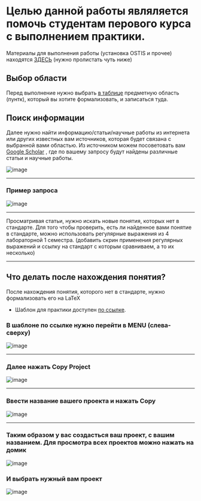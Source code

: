 # Целью данной работы являляется помочь студентам перового курса с выполнением практики.

Материалы для выполнения работы (установка OSTIS и прочее) находятся [ЗДЕСЬ](https://github.com/iis-32170x/RPIIS/tree/main/sem2#практика) (нужно пролистать чуть ниже)
## Выбор области 

Перед выполнение нужно выбрать [в таблице](https://docs.google.com/spreadsheets/d/1xcR9IC5qsCP4gtq0eL4nDYyJ7BdNZp_Fi16MQDGd4e4/edit#gid=2081981130) предметную область (пунтк), который вы хотите формализовать, и записаться туда.  

## Поиск информации

Далее нужно найти информацию/статьи/научные работы из интернета или других известных вам источников, которая будет связана с выбранной вами областью. Из источником можем посоветовать вам [Google Scholar](https://scholar.google.com/) , где по вашему запросу будут найдены различные статьи и научные работы.


![image](https://github.com/iis-32170x/RPIIS/assets/147609793/1c8bfd3c-7cb4-4220-8ce6-8b8b25376276)

***

### Пример запроса
![image](https://github.com/iis-32170x/RPIIS/assets/147609793/62aa1bc8-0897-4bfb-a0b0-8892b9205f5b)

***

Просматривая статьи, нужно искать новые понятия, которых нет в стандарте. Для того чтобы проверить, есть ли найденное вами понятие в стандарте, можно использовать регулярные выражения из 4 лабораторной 1 семестра. (добавить скрин применения регулярных выражений и ссылку на стандарт с которым сравниваем, а то их несколько)


***


## Что делать после нахождения понятия?

После нахождения понятия, которого нет в стандарте, нужно формализовать его на LaTeX


- Шаблон для практики доступен [по ссылке](https://www.overleaf.com/read/cjtjbmnbgqrh#6a9cb3). 


### В шаблоне по ссылке нужно перейти в MENU (слева-сверху)

![image](https://github.com/iis-32170x/RPIIS/assets/147609793/f7fac312-3ebc-4dc6-8001-826aff8aba3c)

***
 
### Далее нажать Copy Project
![image](https://github.com/iis-32170x/RPIIS/assets/147609793/ea4506b7-5a51-45e0-a340-0c51fc621a9b)

***

### Ввести название вашего проекта и нажать Copy

![image](https://github.com/iis-32170x/RPIIS/assets/147609793/94d87139-746e-4eed-a032-da308d27cacb)

***

### Таким образом у вас создасться ваш проект, с вашим названием. Для просмотра всех проектов можно нажать на домик

![image](https://github.com/iis-32170x/RPIIS/assets/147609793/ba88dc22-a367-44b4-9b9e-ef2141f14fca)

### И выбрать нужный вам проект

![image](https://github.com/iis-32170x/RPIIS/assets/147609793/846d82b0-6f47-4ae6-a7f6-1eaf28747573)

